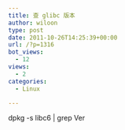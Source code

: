 ```yaml
---
title: 查 glibc 版本
author: wiloon
type: post
date: 2011-10-26T14:25:39+00:00
url: /?p=1316
bot_views:
  - 12
views:
  - 2
categories:
  - Linux

---
```

dpkg -s libc6 | grep Ver